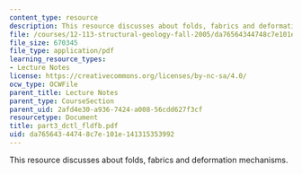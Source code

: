 ```yaml
---
content_type: resource
description: This resource discusses about folds, fabrics and deformation mechanisms.
file: /courses/12-113-structural-geology-fall-2005/da76564344748c7e101e141315353992_part3_dctl_fldfb.pdf
file_size: 670345
file_type: application/pdf
learning_resource_types:
- Lecture Notes
license: https://creativecommons.org/licenses/by-nc-sa/4.0/
ocw_type: OCWFile
parent_title: Lecture Notes
parent_type: CourseSection
parent_uid: 2afd4e30-a936-7424-a008-56cdd627f3cf
resourcetype: Document
title: part3_dctl_fldfb.pdf
uid: da765643-4474-8c7e-101e-141315353992
---
```

This resource discusses about folds, fabrics and deformation mechanisms.